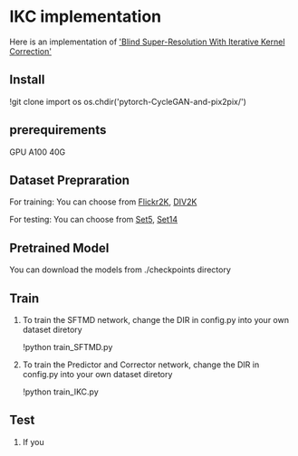 # IKC implementation
Here is an implementation of ['Blind Super-Resolution With Iterative Kernel Correction'](https://arxiv.org/abs/1904.03377)
## Install
!git clone
import os
os.chdir('pytorch-CycleGAN-and-pix2pix/')
## prerequirements
GPU A100 40G
## Dataset Prepraration
For training: You can choose from [Flickr2K](http://cv.snu.ac.kr/research/EDSR/Flickr2K.tar), [DIV2K](https://data.vision.ee.ethz.ch/cvl/DIV2K/)

For testing: You can choose from [Set5](https://uofi.box.com/shared/static/kfahv87nfe8ax910l85dksyl2q212voc.zip), [Set14](https://uofi.box.com/shared/static/igsnfieh4lz68l926l8xbklwsnnk8we9.zip)

## Pretrained Model
You can download the models from ./checkpoints directory

## Train
1. To train the SFTMD network, change the DIR in config.py into your own dataset diretory
   
   !python train_SFTMD.py
2. To train the Predictor and Corrector network, change the DIR in config.py into your own dataset diretory
   
   !python train_IKC.py

## Test
1. If you 